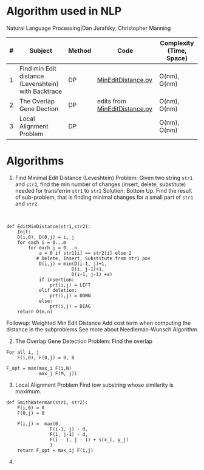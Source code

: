 # Algorithm used in NLP
Natural Language Processing|Dan Jurafsky, Christopher Manning


|#| Subject | Method | Code  | Complexity (Time, Space) |
|---|---|---|---|---|
|1|Find min Edit distance (Levenshtein) with Backtrace | DP   |[MinEditDistance.py](./MinEditDistance.py)  | O(nm), O(nm) |
|2|The Overlap Gene Dection | DP |edits from [MinEditDistance.py](./MinEditDistance.py)  |  O(nm), O(nm)  |
|3|Local Alignment Problem   | DP   |   |  O(nm), O(nm)   |

# Algorithms
1. Find Minimal Edit Distance (Leveshtein)
Problem: Given two string ```str1``` and ```str2```, find the min number of changes (insert, delete, substitute) needed for transferrin ```str1``` to ```str2``` 
Solution: Bottom Up. Find the result of sub-problem, that is finding minimal changes for a small part of ```str1``` and ```str2```.
<br>

```
def EditMinDistance(str1,str2):
    Init:
    D(i,0), D(0,j) = i, j
    for each i = 0...m
        for each j = 0...n
            a = 0 if str1[i] == str2[i] else 2
           # Delete, Insert, Substitute from str1 pov
            D(i,j) = min(D(i-1, j)+1, 
                        D(i, j-1)+1, 
                        D(i-1, j-1) +a)
            if insertion:
                prt(i,j) = LEFT
            elif deletion:
                prt(i,j) = DOWN
            else:
                prt(i,j) = DIAG 
    return D(m,n)
```
Followup: Weighted Min Edit Distance
Add cost term when computing the distance in the subproblems
See more about Needleman-Wunsch Algorithm

2. The Overlap Gene Detection
Problem: Find the overlap 
```
For all i, j
    F(i,0), F(0,j) = 0, 0

F_opt = max(max_i F(i,N)
            max_j F(M, j)) 
```

3.  Local Alignment Problem
Find tow substring whose similarity is maximum.
```
def SmithWaterman(str1, str2):
    F(i,0) = 0
    F(0,j) = 0

    F(i,j) =  max(0,
                F(i-1, j) - d,
                F(i, j-1) - d,
                F(i - 1, j - 1) + s(x_i, y_j)
                )
    return F_opt = max_ij F(i,j)
```

4.  

